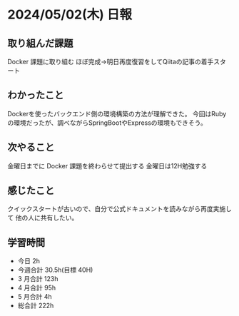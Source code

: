 # 2024/05/02(木) 日報

## 取り組んだ課題
Docker 課題に取り組む
ほぼ完成→明日再度復習をしてQiitaの記事の着手スタート

## わかったこと
Dockerを使ったバックエンド側の環境構築の方法が理解できた。
今回はRubyの環境だったが、調べながらSpringBootやExpressの環境もできそう。

## 次やること
金曜日までに Docker 課題を終わらせて提出する
金曜日は12H勉強する

## 感じたこと
クイックスタートが古いので、自分で公式ドキュメントを読みながら再度実施して
他の人に共有したい。

## 学習時間
- 今日 2h
- 今週合計 30.5h(目標 40H)
- 3 月合計 123h
- 4 月合計 95h
- 5 月合計 4h
- 総合計 222h
